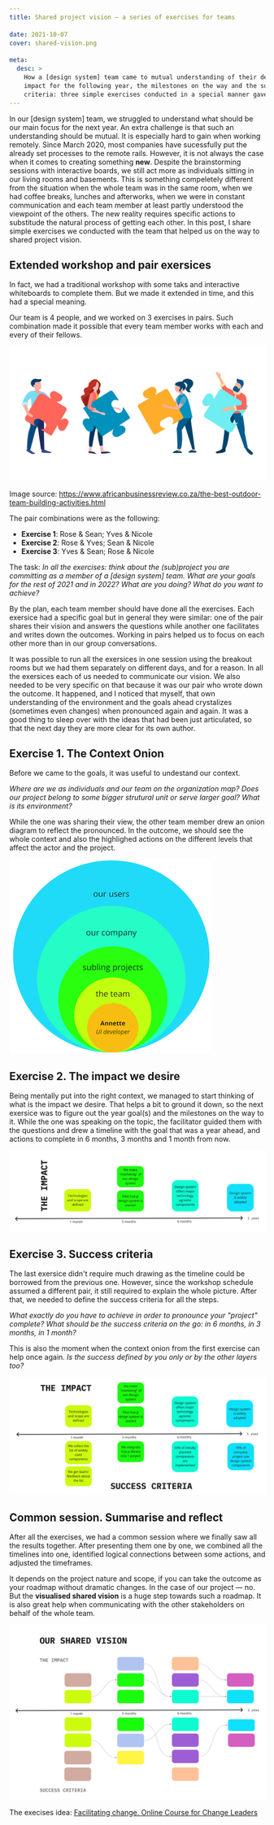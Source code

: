 ```yaml
---
title: Shared project vision — a series of exercises for teams

date: 2021-10-07
cover: shared-vision.png

meta:
  desc: >
    How a [design system] team came to mutual understanding of their desired
    impact for the following year, the milestones on the way and the success
    criteria: three simple exercises conducted in a special manner gave us the outcome.
---
```


<div data-excerpt>

In our [design system] team, we struggled to understand what should be our main focus
for the next year. An extra challenge is that such an understanding should be mutual.
It is especially hard to gain when working remotely. Since March 2020, most companies have sucessfully put the already set processes to the remote rails. However, it is not always
the case when it comes to creating something **new**. Despite the brainstorming sessions
with interactive boards, we still act more as individuals sitting in our living rooms and basements. This is something compeletely different from the situation when the whole team
was in the same room, when we had coffee breaks, lunches and afterworks, when we were in
constant communication and each team member at least partly understood the viewpoint of
the others. The new reality requires specific actions to substitude the natural process
of getting each other. In this post, I share simple exercises we conducted with the team
that helped us on the way to shared project vision.

</div>

## Extended workshop and pair exersices

In fact, we had a traditional workshop with some taks and interactive whiteboards
to complete them. But we made it extended in time, and this had a special meaning.

Our team is 4 people, and we worked on 3 exercises in pairs. Such combination made it
possible that every team member works with each and every of their fellows.

![](./team.jpeg)

Image source: https://www.africanbusinessreview.co.za/the-best-outdoor-team-building-activities.html

The pair combinations were as the following:

- **Exercise 1**: Rose & Sean; Yves & Nicole
- **Exercise 2**: Rose & Yves; Sean & Nicole
- **Exercise 3**: Yves & Sean; Rose & Nicole

The task: _In all the exercises: think about the (sub)project you are committing as a member of a [design system] team. What are your goals for the rest of 2021 and in 2022? What are you doing? What do you want to achieve?_

By the plan, each team member should have done all the exercises. Each exersice had a specific goal but in general they were similar: one of the pair shares their vision and
answers the questions while another one facilitates and writes down the outcomes.
Working in pairs helped us to focus on each other more than in our group conversations.

It was possible to run all the exersices in one session using the breakout rooms but we
had them separately on different days, and for a reason. In all the exersices each of us needed to communicate our vision. We also needed to be very specific on that because it was our pair who wrote down the outcome. It happened, and I noticed that myself, that own
understanding of the environment and the goals ahead crystalizes (sometimes even changes) when pronounced again and again. It was a good thing to sleep over with the ideas that had been just articulated, so that the next day they are more clear for its own author.

## Exercise 1. The Context Onion

Before we came to the goals, it was useful to undestand our context.

_Where are we as
individuals and our team on the organization map? Does our project belong to some
bigger strutural unit or serve larger goal? What is its environment?_

While the one was sharing their view, the other team member drew an onion diagram to reflect
the pronounced. In the outcome, we should see the whole context and also the highlighed
actions on the different levels that affect the actor and the project.

![](./context-onion.png)

## Exercise 2. The impact we desire

Being mentally put into the right context, we managed to start thinking of what is the
impact we desire. That helps a bit to ground it down, so the next exersice was to
figure out the year goal(s) and the milestones on the way to it. While the one was
speaking on the topic, the facilitator guided them with the questions and drew a timeline with the goal that was a year ahead, and actions to complete in 6 months, 3 months and 1 month from now.

![](./the-impact.png)

## Exercise 3. Success criteria

The last exersice didn't require much drawing as the timeline could be borrowed from the previous one. However, since the workshop schedule assumed a different pair, it still required to explain the whole picture. After that, we needed to define the success criteria
for all the steps.

_What exactly do you have to achieve in order to pronounce your "project" complete? What should be the success criteria on the go: in 6 months, in 3 months, in 1 month?_

This is also the moment when the context onion from the first exercise can help once again. _Is the success defined by you only or by the other layers too?_

![](./success-criteria.png)

## Common session. Summarise and reflect

After all the exercises, we had a common session where we finally saw all the results together. After presenting them one by one, we combined all the timelines into one, identified logical connections between some actions, and adjusted the timeframes.

It depends on the project nature and scope, if you can take the outcome as your roadmap without dramatic changes. In the case of our project — no. But the **visualised shared vision** is a huge step towards such a roadmap. It is also great help when communicating with the other stakeholders on behalf of the whole team.

![](./shared-vision.png)

The execises idea: [Facilitating change. Online Course for Change Leaders](https://medium.com/facilitating-change-2021)

